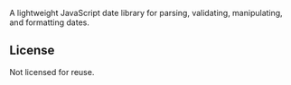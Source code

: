 A lightweight JavaScript date library for parsing, validating, manipulating, and formatting dates.

## License

Not licensed for reuse.
